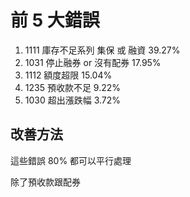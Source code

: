 # 前 5 大錯誤

1. 1111 庫存不足系列 集保 或 融資 39.27%
2. 1031 停止融券 or 沒有配券 17.95%
3. 1112 額度超限 15.04%
4. 1235 預收款不足 9.22%
5. 1030 超出漲跌幅 3.72%

## 改善方法

這些錯誤 80% 都可以平行處理

除了預收款跟配券